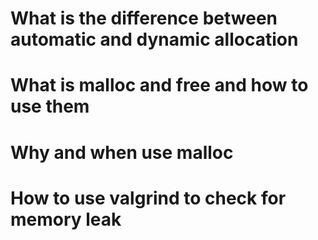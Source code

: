 # What is the difference between automatic and dynamic allocation #
# What is malloc and free and how to use them #
# Why and when use malloc #
# How to use valgrind to check for memory leak #
